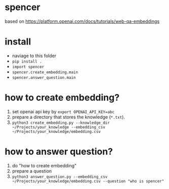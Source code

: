 # spencer
based on https://platform.openai.com/docs/tutorials/web-qa-embeddings

# install
- naviage to this folder
- `pip install .`
- `import spencer`
- `spencer.create_embedding.main`
- `spencer.answer_question.main`

# how to create embedding?
1. set openai api key by `export OPENAI_API_KEY=abc`
3. prepare a directory that stores the knowledge (`*.txt`).
4. `python3 create_embedding.py --knowledge_dir ~/Projects/your_knowledge --embedding_csv ~/Projects/your_knowledge/embedding.csv`

# how to answer question?
1. do "how to create embedding"
2. prepare a question
3. `python3 answer_question.py --embedding_csv ~/Projects/your_knowledge/embedding.csv --question "who is spencer"`

